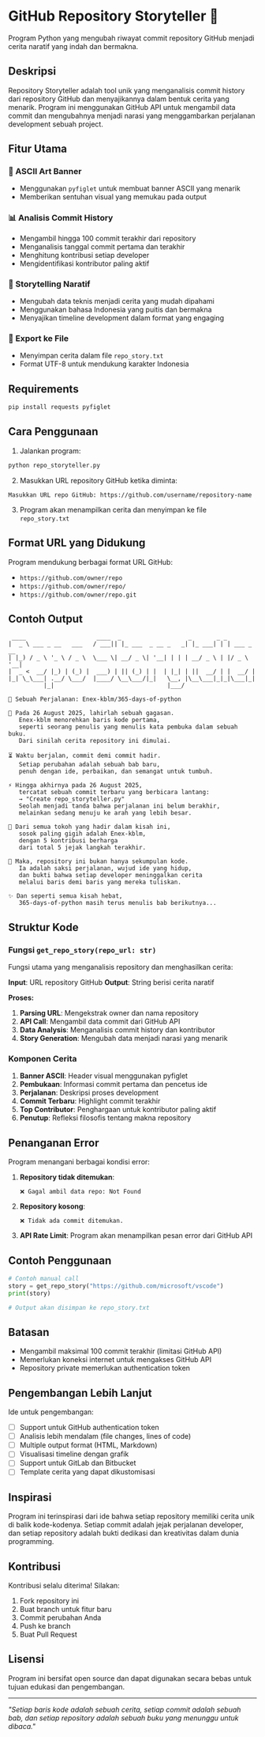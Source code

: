 # GitHub Repository Storyteller 📖

Program Python yang mengubah riwayat commit repository GitHub menjadi cerita naratif yang indah dan bermakna.

## Deskripsi

Repository Storyteller adalah tool unik yang menganalisis commit history dari repository GitHub dan menyajikannya dalam bentuk cerita yang menarik. Program ini menggunakan GitHub API untuk mengambil data commit dan mengubahnya menjadi narasi yang menggambarkan perjalanan development sebuah project.

## Fitur Utama

### 🎨 ASCII Art Banner
- Menggunakan `pyfiglet` untuk membuat banner ASCII yang menarik
- Memberikan sentuhan visual yang memukau pada output

### 📊 Analisis Commit History
- Mengambil hingga 100 commit terakhir dari repository
- Menganalisis tanggal commit pertama dan terakhir
- Menghitung kontribusi setiap developer
- Mengidentifikasi kontributor paling aktif

### 📝 Storytelling Naratif
- Mengubah data teknis menjadi cerita yang mudah dipahami
- Menggunakan bahasa Indonesia yang puitis dan bermakna
- Menyajikan timeline development dalam format yang engaging

### 💾 Export ke File
- Menyimpan cerita dalam file `repo_story.txt`
- Format UTF-8 untuk mendukung karakter Indonesia

## Requirements

```bash
pip install requests pyfiglet
```

## Cara Penggunaan

1. Jalankan program:
```bash
python repo_storyteller.py
```

2. Masukkan URL repository GitHub ketika diminta:
```
Masukkan URL repo GitHub: https://github.com/username/repository-name
```

3. Program akan menampilkan cerita dan menyimpan ke file `repo_story.txt`

## Format URL yang Didukung

Program mendukung berbagai format URL GitHub:

- `https://github.com/owner/repo`
- `https://github.com/owner/repo/`
- `https://github.com/owner/repo.git`

## Contoh Output
```
 ____                    ____  _                   _       _ _           
|  _ \ ___ _ __   ___   / ___|| |_ ___  _ __ _   _| |_ ___| | | ___ _ __ 
| |_) / _ \ '_ \ / _ \  \___ \| __/ _ \| '__| | | | __/ _ \ | |/ _ \ '__|
|  _ <  __/ |_) | (_) |  ___) | || (_) | |  | |_| | ||  __/ | |  __/ |   
|_| \_\___| .__/ \___/  |____/ \__\___/|_|   \__, |\__\___|_|_|\___|_|   
          |_|                                |___/                       

📖 Sebuah Perjalanan: Enex-kblm/365-days-of-python

🌱 Pada 26 August 2025, lahirlah sebuah gagasan.
   Enex-kblm menorehkan baris kode pertama,
   seperti seorang penulis yang menulis kata pembuka dalam sebuah buku.
   Dari sinilah cerita repository ini dimulai.

⏳ Waktu berjalan, commit demi commit hadir.
   Setiap perubahan adalah sebuah bab baru,
   penuh dengan ide, perbaikan, dan semangat untuk tumbuh.

⚡ Hingga akhirnya pada 26 August 2025,
   tercatat sebuah commit terbaru yang berbicara lantang:
   → "Create repo_storyteller.py"
   Seolah menjadi tanda bahwa perjalanan ini belum berakhir,
   melainkan sedang menuju ke arah yang lebih besar.

👑 Dari semua tokoh yang hadir dalam kisah ini,
   sosok paling gigih adalah Enex-kblm,
   dengan 5 kontribusi berharga
   dari total 5 jejak langkah terakhir.

🚀 Maka, repository ini bukan hanya sekumpulan kode.
   Ia adalah saksi perjalanan, wujud ide yang hidup,
   dan bukti bahwa setiap developer meninggalkan cerita
   melalui baris demi baris yang mereka tuliskan.

✨ Dan seperti semua kisah hebat,
   365-days-of-python masih terus menulis bab berikutnya...
```

## Struktur Kode

### Fungsi `get_repo_story(repo_url: str)`
Fungsi utama yang menganalisis repository dan menghasilkan cerita:

**Input**: URL repository GitHub
**Output**: String berisi cerita naratif

**Proses:**
1. **Parsing URL**: Mengekstrak owner dan nama repository
2. **API Call**: Mengambil data commit dari GitHub API
3. **Data Analysis**: Menganalisis commit history dan kontributor
4. **Story Generation**: Mengubah data menjadi narasi yang menarik

### Komponen Cerita

1. **Banner ASCII**: Header visual menggunakan pyfiglet
2. **Pembukaan**: Informasi commit pertama dan pencetus ide
3. **Perjalanan**: Deskripsi proses development
4. **Commit Terbaru**: Highlight commit terakhir
5. **Top Contributor**: Penghargaan untuk kontributor paling aktif
6. **Penutup**: Refleksi filosofis tentang makna repository

## Penanganan Error

Program menangani berbagai kondisi error:

1. **Repository tidak ditemukan**:
   ```
   ❌ Gagal ambil data repo: Not Found
   ```

2. **Repository kosong**:
   ```
   ❌ Tidak ada commit ditemukan.
   ```

3. **API Rate Limit**: Program akan menampilkan pesan error dari GitHub API

## Contoh Penggunaan

```python
# Contoh manual call
story = get_repo_story("https://github.com/microsoft/vscode")
print(story)

# Output akan disimpan ke repo_story.txt
```

## Batasan

- Mengambil maksimal 100 commit terakhir (limitasi GitHub API)
- Memerlukan koneksi internet untuk mengakses GitHub API
- Repository private memerlukan authentication token

## Pengembangan Lebih Lanjut

Ide untuk pengembangan:
- [ ] Support untuk GitHub authentication token
- [ ] Analisis lebih mendalam (file changes, lines of code)
- [ ] Multiple output format (HTML, Markdown)
- [ ] Visualisasi timeline dengan grafik
- [ ] Support untuk GitLab dan Bitbucket
- [ ] Template cerita yang dapat dikustomisasi

## Inspirasi

Program ini terinspirasi dari ide bahwa setiap repository memiliki cerita unik di balik kode-kodenya. Setiap commit adalah jejak perjalanan developer, dan setiap repository adalah bukti dedikasi dan kreativitas dalam dunia programming.

## Kontribusi

Kontribusi selalu diterima! Silakan:
1. Fork repository ini
2. Buat branch untuk fitur baru
3. Commit perubahan Anda
4. Push ke branch
5. Buat Pull Request

## Lisensi

Program ini bersifat open source dan dapat digunakan secara bebas untuk tujuan edukasi dan pengembangan.

---

*"Setiap baris kode adalah sebuah cerita, setiap commit adalah sebuah bab, dan setiap repository adalah sebuah buku yang menunggu untuk dibaca."*
